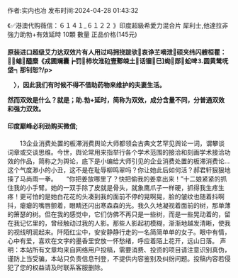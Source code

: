 <p>作者:实内也冶 发布时间:2024-04-28 01:43:32</p>
<p>《✅港澳代购薇信：６１４１_６１２２ 》印度超級希愛力混合片 犀利士,他達拉非 強力助勃+有效延時 10顆 數量 正品价格(145元) </p>
									<h4>原装进口超级艾力达双效片有人用过吗拥挠跋欤衷诤芏嘀泄硕夹纬闪艘桓瞿：∠螅醯糜《戎圃斓囊┢罚柿坎淮砬壹鄹竦土话镏巳蚴郧蚣啤⒊圆黄鸶呒垡┑那钊恕?/p><p>　〉，因此我们有时候不得不借助药物来维护的夫妻生活。</p><p>然而双效是什么？就是；助.勃+延时，简称为双效，成分含量不同，分普通双效和强力双效。</p><p></p><h4>	印度巅峰必利劲购买微信;</h4>　　13企业消费处置的板滞消费舆论大师都领会古典文艺罕见舆论一词，谓攀谈词章或交谈思维。今世，舆论常用来指举行各个学术范围的接洽和刻画学术接洽功效的作品，简称之为舆论，底下是小编给大师引见的企业消费处置的板滞消费论...　　这个气度渺小的小丑，这不是在耻辱柳鸣翠吗？你让她此后如何活？郝君轩狠狠地揍了马尚雨一拳。　　“你把姜放哪里了？快把偷我的姜拿出来！”十二娘紧紧的抓住我的小手臂。她的一双手除了皮就是骨头，就象鹰爪子一样硬，抓得我生疼生疼！更可怕的是她白花花的头凑到我的面前不停的晃啊晃，脸的皱纹也随着抖啊抖，瘪瘪的嘴唇颤着，眼睛还闪出寒森森的光。我久久地凝视着面前的树，那单薄的箫瑟的树。但在我的感觉中，它们仿佛不再只是一些树，而是一些晃动着的，留在我记忆里的，曾经触动过我的人影。那些人影起初模糊，渐渐地越发清晰，使我的视线明润起来。阡陌红尘中，安安静静行走的一名简简单单的女子。眼中有情，心中有爱，喜欢在文字的墨香里安放一怀愁绪，呼应着陌上花开，远山日落。				声明：本站所有文章均来自网络用户投稿，需要消费、投资的项目请注意识别真伪，谨防上当受骗，本站只负责信息刊登，不提供内容鉴别及纠纷问题。投稿内容若侵犯了您的权益请及时联系客服删除。				
